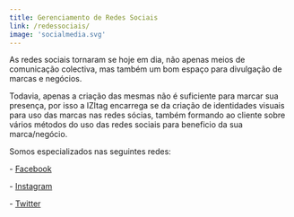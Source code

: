 ```yaml
---
title: Gerenciamento de Redes Sociais
link: /redessociais/
image: 'socialmedia.svg'
---
```

As redes sociais tornaram se hoje em dia, não apenas meios de comunicação colectiva, mas também um bom espaço para divulgação de marcas e negócios.

Todavia, apenas a criação das mesmas não é suficiente para marcar sua presença, por isso a IZItag encarrega se da criação de identidades visuais para uso das marcas nas redes sócias, também formando ao cliente sobre vários métodos do uso das redes sociais para beneficio da sua marca/negócio.

Somos especializados nas seguintes redes:

\- [Facebook](https://facebook.com)

\- [Instagram](https://instagram.com)

\- [Twitter](https://twitter.com)
